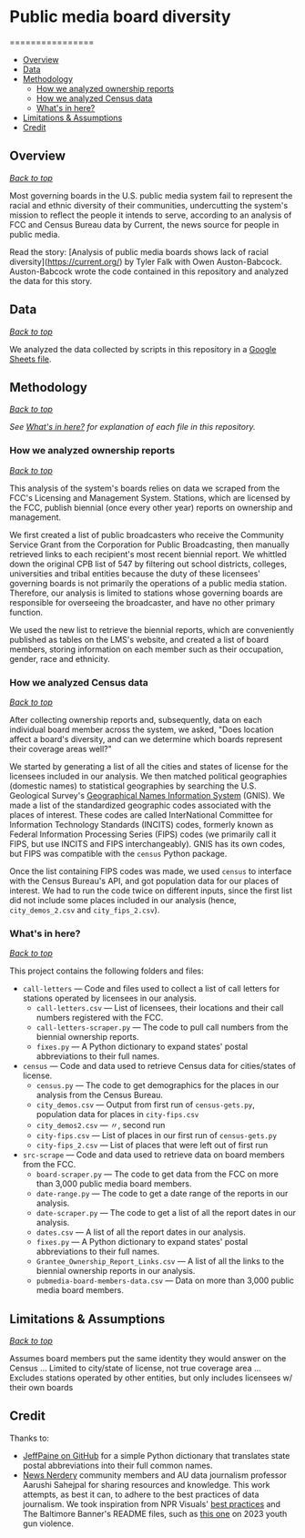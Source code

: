 # Public media board diversity

================
* [Overview](#overview)
* [Data](#data)
* [Methodology](#methodology)
  * [How we analyzed ownership reports](#how-we-analyzed-ownership-reports)
  * [How we analyzed Census data](#how-we-analyzed-census-data)
  * [What's in here?](#whats-in-here)
* [Limitations & Assumptions](#limitations--assumptions)
* [Credit](#credit)

## Overview
*[Back to top](#public-media-board-diversity)*

Most governing boards in the U.S. public media system fail to represent the racial and ethnic diversity of their
communities, undercutting the system's mission to reflect the people it intends to serve, according to an analysis of
FCC and Census Bureau data by Current, the news source for people in public media.

Read the story: [Analysis of public media boards shows lack of racial diversity](https://current.org/<insert story>) by
Tyler Falk with Owen Auston-Babcock. Auston-Babcock wrote the code contained in this repository and analyzed the
data for this story.

## Data
*[Back to top](#public-media-board-diversity)*

We analyzed the data collected by scripts in this repository in a [Google Sheets file](https://docs.google.com/spreadsheets/d/1ej5esVtmqLXqRsy53mqockGRxzLd78jiUca_CHZBaKI/edit?usp=sharing).

## Methodology
*[Back to top](#public-media-board-diversity)*

*See [What's in here?](#whats-in-here) for explanation of each file in this repository.*

### How we analyzed ownership reports
*[Back to top](#public-media-board-diversity)*

This analysis of the system's boards relies on data we scraped from the FCC's Licensing and Management System. Stations,
which are licensed by the FCC, publish biennial (once every other year) reports on ownership and management.

We first created a list of public broadcasters who receive the Community Service Grant from the Corporation for Public
Broadcasting, then manually retrieved links to each recipient's most recent biennial report. We whittled down the
original CPB list of 547 by filtering out school districts, colleges, universities and tribal entities because the 
duty of these licensees' governing boards is not primarily the operations of a public media station. Therefore, our 
analysis is limited to stations whose governing boards are responsible for overseeing the broadcaster, and have no
other primary function. 

We used the new list to retrieve the biennial reports, which are conveniently published as tables on the LMS's website, 
and created a list of board members, storing information on each member such as their occupation, gender, race and
ethnicity.

### How we analyzed Census data
*[Back to top](#public-media-board-diversity)*

After collecting ownership reports and, subsequently, data on each individual board member across the system, we asked,
"Does location affect a board's diversity, and can we determine which boards represent their coverage areas well?"

We started by generating a list of all the cities and states of license for the licensees included in our analysis. We
then matched political geographies (domestic names) to statistical geographies by searching the U.S. Geological Survey's 
[Geographical Names Information System](https://www.usgs.gov/tools/geographic-names-information-system-gnis) (GNIS). We 
made a list of the standardized geographic codes associated with the places of interest. These codes are called InterNational 
Committee for Information Technology Standards (INCITS) codes, formerly known as Federal Information Processing 
Series (FIPS) codes (we primarily call it FIPS, but use INCITS and FIPS interchangeably). GNIS has its own codes, but
FIPS was compatible with the `census` Python package.

Once the list containing FIPS codes was made, we used `census` to interface with the Census Bureau's API, and got
population data for our places of interest. We had to run the code twice on different inputs, since the first list did 
not include some places included in our analysis (hence, `city_demos_2.csv` and `city_fips_2.csv`).

### What's in here?
*[Back to top](#public-media-board-diversity)*

This project contains the following folders and files:
* `call-letters` — Code and files used to collect a list of call letters for stations operated by licensees in our analysis.
  * `call-letters.csv` — List of licensees, their locations and their call numbers registered with the FCC.
  * `call-letters-scraper.py` — The code to pull call numbers from the biennial ownership reports.
  * `fixes.py` — A Python dictionary to expand states' postal abbreviations to their full names.
* `census` — Code and data used to retrieve Census data for cities/states of license.
  * `census.py` — The code to get demographics for the places in our analysis from the Census Bureau.
  * `city_demos.csv` — Output from first run of `census-gets.py`, population data for places in `city-fips.csv`
  * `city_demos2.csv` — 〃, second run
  * `city-fips.csv` — List of places in our first run of `census-gets.py`
  * `city-fips_2.csv` — List of places that were left out of first run
* `src-scrape` — Code and data used to retrieve data on board members from the FCC.
  * `board-scraper.py` — The code to get data from the FCC on more than 3,000 public media board members.
  * `date-range.py` — The code to get a date range of the reports in our analysis.
  * `date-scraper.py` — The code to get a list of all the report dates in our analysis.
  * `dates.csv` — A list of all the report dates in our analysis.
  * `fixes.py` — A Python dictionary to expand states' postal abbreviations to their full names.
  * `Grantee_Ownership_Report_Links.csv` — A list of all the links to the biennial ownership reports in our analysis.
  * `pubmedia-board-members-data.csv` — Data on more than 3,000 public media board members.

## Limitations & Assumptions
*[Back to top](#public-media-board-diversity)*

Assumes board members put the same identity they would answer on the Census ... Limited to city/state of license, not
true coverage area ... Excludes stations operated by other entities, but only includes licensees w/ their own boards

## Credit

Thanks to:
* [JeffPaine on GitHub](https://gist.github.com/JeffPaine/3083347) for a simple Python dictionary that translates state postal abbreviations into their full common names.
* [News Nerdery](https://newsnerdery.org/) community members and AU data journalism professor Aarushi Sahejpal for
sharing resources and knowledge. This work attempts, as best it can, to adhere to the best practices of data journalism.
We took inspiration from NPR Visuals' [best practices](https://github.com/nprapps/bestpractices) and The Baltimore
Banner's README files, such as [this one](https://github.com/The-Baltimore-Banner/youth-gun-violence) on 2023 youth gun
violence.